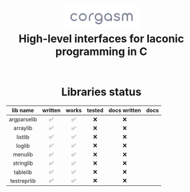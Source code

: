 <h1 align="center">
    <br>
    <a>
        <img src="logo.png" width="200">
    </a>
    <br>
    High-level interfaces for laconic programming in C
    <br>
</h1>

<h1 align="center"> <br>Libraries status<br></h1>

<!---
| lib name | written | works | tested | docs written | docs |
| ----------- | ------- | ----- | ------ | ------------ | ---- |
| argparselib | ✅ | ✅ | ❌ | ❌ | |
| arraylib | ✅ | ✅ | ❌ | ❌ | |
| listlib | ✅ | ✅ | ❌ | ❌ | |
| loglib | ✅ | ✅ | ❌ | ❌ | |
| menulib | ✅ | ✅ | ❌ | ❌ | |
| stringlib | ✅ | ✅ | ❌ | ❌ | |
| tablelib | ✅ | ✅ | ❌ | ❌ | |
| testreprlib | ✅ | ✅ | ❌ | ❌ | |

https://www.mobilefish.com/services/markdown/markdown.php
Place converted html table into this div
-->

<div align="center">
    <table>
        <thead>
            <tr>
                <th>lib name</th>
                <th>written</th>
                <th>works</th>
                <th>tested</th>
                <th>docs written</th>
                <th>docs</th>
            </tr>
        </thead>
        <tbody>
            <tr>
                <td align = "center">argparselib</td>
                <td align = "center">✅</td>
                <td align = "center">✅</td>
                <td align = "center">❌</td>
                <td align = "center">❌</td>
                <td align = "center"></td>
            </tr>
            <tr>
                <td align = "center">arraylib</td>
                <td align = "center">✅</td>
                <td align = "center">✅</td>
                <td align = "center">❌</td>
                <td align = "center">❌</td>
                <td align = "center"></td>
            </tr>
            <tr>
                <td align = "center">listlib</td>
                <td align = "center">✅</td>
                <td align = "center">✅</td>
                <td align = "center">❌</td>
                <td align = "center">❌</td>
                <td align = "center"></td>
            </tr>
            <tr>
                <td align = "center">loglib</td>
                <td align = "center">✅</td>
                <td align = "center">✅</td>
                <td align = "center">❌</td>
                <td align = "center">❌</td>
                <td align = "center"></td>
            </tr>
            <tr>
                <td align = "center">menulib</td>
                <td align = "center">✅</td>
                <td align = "center">✅</td>
                <td align = "center">❌</td>
                <td align = "center">❌</td>
                <td align = "center"></td>
            </tr>
            <tr>
                <td align = "center">stringlib</td>
                <td align = "center">✅</td>
                <td align = "center">✅</td>
                <td align = "center">❌</td>
                <td align = "center">❌</td>
                <td align = "center"></td>
            </tr>
            <tr>
                <td align = "center">tablelib</td>
                <td align = "center">✅</td>
                <td align = "center">✅</td>
                <td align = "center">❌</td>
                <td align = "center">❌</td>
                <td align = "center"></td>
            </tr>
            <tr>
                <td align = "center">testreprlib</td>
                <td align = "center">✅</td>
                <td align = "center">✅</td>
                <td align = "center">❌</td>
                <td align = "center">❌</td>
                <td align = "center"></td>
            </tr>
        </tbody>
    </table>
</div>
